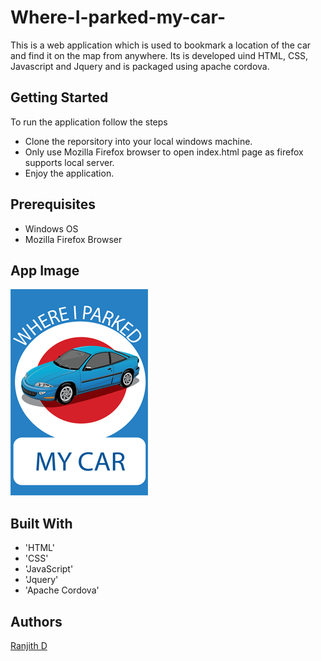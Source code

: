 # Where-I-parked-my-car-
This is a web application which is used to bookmark a location of the car and find it on the map from anywhere. Its is developed uind HTML, CSS, Javascript and Jquery and is packaged using apache cordova.

## Getting Started
To run the application follow the steps
* Clone the reporsitory into your local windows machine.
* Only use Mozilla Firefox browser to open index.html page as firefox supports local server.
* Enjoy the application.

## Prerequisites
* Windows OS
* Mozilla Firefox Browser

## App Image
<img src="splash.png">

## Built With
* 'HTML'
* 'CSS'
* 'JavaScript'
* 'Jquery'
* 'Apache Cordova'

## Authors
[Ranjith D](https://github.com/Ranjith-D)
